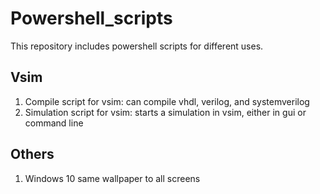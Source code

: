 # Powershell_scripts

This repository includes powershell scripts for different uses.

## Vsim

1) Compile script for vsim: can compile vhdl, verilog, and systemverilog
2) Simulation script for vsim: starts a simulation in vsim, either in gui or command line

## Others

1) Windows 10 same wallpaper to all screens
